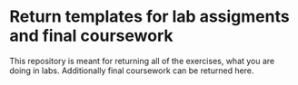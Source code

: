 # Return templates for lab assigments and final coursework 


This repository is meant for returning all of the exercises, what you are doing in labs. Additionally final coursework can be returned here.